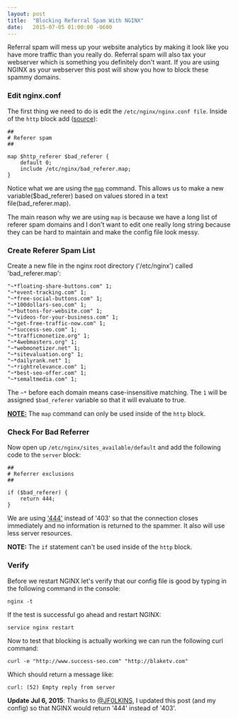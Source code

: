 ```yaml
---
layout: post
title:  "Blocking Referral Spam With NGINX"
date:   2015-07-05 01:00:00 -0600
---
```


Referral spam will mess up your website analytics by making it look like you
have more traffic than you really do. Referral spam will also tax your webserver
which is something you definitely don't want. If you are using NGINX as your
webserver this post will show you how to block these spammy domains.

### Edit nginx.conf

The first thing we need to do is edit the `/etc/nginx/nginx.conf file`. Inside
of the `http` block add ([source][2]):

```
##
# Referer spam
##

map $http_referer $bad_referer {
    default 0;
    include /etc/nginx/bad_referer.map;
}
```

Notice what we are using the [`map`][1] command. This allows us to make a new
variable($bad_referer) based on values stored in a text file(bad_referer.map).

The main reason why we are using `map` is because we have a long list of referer
spam domains and I don't want to edit one really long string because they can be
hard to maintain and make the config file look messy.

### Create Referer Spam List

Create a new file in the nginx root directory ('/etc/nginx') called
'bad_referer.map':

```
"~*floating-share-buttons.com" 1;
"~*event-tracking.com" 1;
"~*free-social-buttons.com" 1;
"~*100dollars-seo.com" 1;
"~*buttons-for-website.com" 1;
"~*videos-for-your-business.com" 1;
"~*get-free-traffic-now.com" 1;
"~*success-seo.com" 1;
"~*trafficmonetize.org" 1;
"~*4webmasters.org" 1;
"~*webmonetizer.net" 1;
"~*sitevaluation.org" 1;
"~*dailyrank.net" 1;
"~*rightrelevance.com" 1;
"~*best-seo-offer.com" 1;
"~*semaltmedia.com" 1;
```

The `~*` before each domain means case-insensitive matching. The `1` will be
assigned `$bad_referer` variable so that it will evaluate to true. 

[**NOTE:**][3] The `map` command can only be used inside of the `http` block. 

### Check For Bad Referrer

Now open up `/etc/nginx/sites_available/default` and add the following code to
the `server` block:

```
##
# Referrer exclusions
##

if ($bad_referer) {
    return 444;
}
```

We are using ['444'][4] instead of '403' so that the connection closes immediately
and no information is returned to the spammer. It also will use less server
resources.

**NOTE:** The `if` statement can't be used inside of the `http` block.

### Verify

Before we restart NGINX let's verify that our config file is good by typing in
the following command in the console:

```
nginx -t
```

If the test is successful go ahead and restart NGINX:

```
service nginx restart
```

Now to test that blocking is actually working we can run the following curl
command:

```
curl -e "http://www.success-seo.com" "http://blaketv.com"
```

Which should return a message like:

```
curl: (52) Empty reply from server
```

**Update Jul 6, 2015**: Thanks to [@JF0LKINS][5], I updated this post (and my
config) so that NGINX would  return '444' instead of '403'.

[1]: http://nginx.org/en/docs/http/ngx_http_map_module.html
[2]: http://serverfault.com/a/646344/150695
[3]: http://openresty.org/download/agentzh-nginx-tutorials-en.html 
[4]: http://httpstatus.es/444
[5]: https://twitter.com/JF0LKINS/status/617724077373927424
